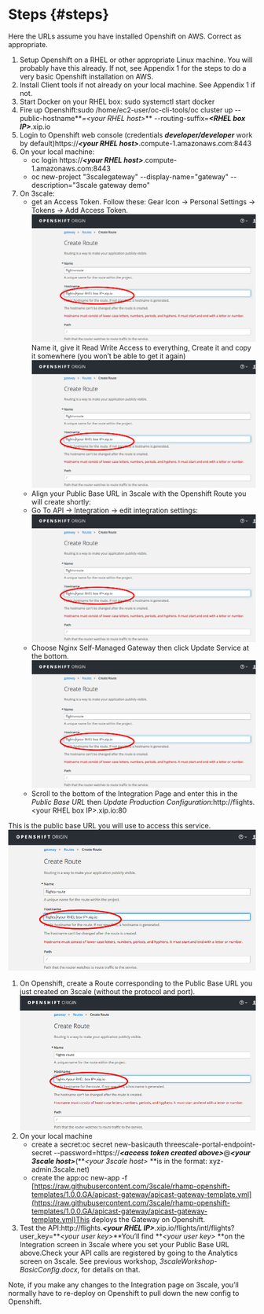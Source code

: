 # Steps {#steps}

Here the URLs assume you have installed Openshift on AWS. Correct as appropriate.

1.  Setup Openshift on a RHEL or other appropriate Linux machine. You will probably have this already. If not, see Appendix 1 for the steps to do a very basic Openshift installation on AWS.
2.  Install Client tools if not already on your local machine. See Appendix 1 if not.
3.  Start Docker on your RHEL box: sudo systemctl start docker
4.  Fire up Openshift:sudo /home/ec2-user/oc-cli-tools/oc cluster up --public-hostname**_=&lt;your RHEL host&gt;_** --routing-suffix=**_&lt;RHEL box IP&gt;_**.xip.io
5.  Login to Openshift web console (credentials **_developer/developer_** work by default)https://**_&lt;your RHEL host&gt;_**.compute-1.amazonaws.com:8443
6.  On your local machine:
    *   oc login https://**_&lt;your RHEL host&gt;_**.compute-1.amazonaws.com:8443
    *   oc new-project &quot;3scalegateway&quot; --display-name=&quot;gateway&quot; --description=&quot;3scale gateway demo&quot;
7.  On 3scale:
    *   get an Access Token. Follow these: Gear Icon -&gt; Personal Settings -&gt; Tokens -&gt; Add Access Token. ![../../../../../Screen%20Shot%202017-02-20%20at%2019.01.49.png](assets/screen20shot202017.png)Name it, give it Read Write Access to everything, Create it and copy it somewhere (you won’t be able to get it again)![../../../../../Screen%20Shot%202017-02-20%20at%2019.05.18.png](assets/screen20shot202017.png)
    *   Align your Public Base URL in 3scale with the Openshift Route you will create shortly:
    *   Go To API -&gt; Integration -&gt; edit integration settings:![../../../../../Screen%20Shot%202017-02-20%20at%2019.19.54.png](assets/screen20shot202017.png)
    *   Choose Nginx Self-Managed Gateway then click Update Service at the bottom.![../../../../../Screen%20Shot%202017-02-20%20at%2019.21.41.png](assets/screen20shot202017.png)
    *   Scroll to the bottom of the Integration Page and enter this in the _Public Base URL_ then _Update Production Configuration_:http://flights.&lt;your RHEL box IP&gt;.xip.io:80

This is the public base URL you will use to access this service.![../../../../../Screen%20Shot%202017-02-20%20at%2019.29.11.png](assets/screen20shot202017.png)

1.  On Openshift, create a Route corresponding to the Public Base URL you just created on 3scale (without the protocol and port).![../../../../../Screen%20Shot%202017-02-20%20at%2019.35.51.png](assets/screen20shot202017.png)
2.  On your local machine
    *   create a secret:oc secret new-basicauth threescale-portal-endpoint-secret --password=https://**_&lt;access token created above&gt;_**@**_&lt;your 3scale host&gt;_**(**_&lt;your 3scale host&gt;_ **is in the format: xyz-admin.3scale.net)
    *   create the app:oc new-app -f [https://raw.githubusercontent.com/3scale/rhamp-openshift-templates/1.0.0.GA/apicast-gateway/apicast-gateway-template.yml](https://raw.githubusercontent.com/3scale/rhamp-openshift-templates/1.0.0.GA/apicast-gateway/apicast-gateway-template.yml)This deploys the Gateway on Openshift.
3.  Test the API:http://flights.**_&lt;your RHEL IP&gt;_**.xip.io/flights/intl/flights?user_key=**_&lt;your user key&gt;_**You’ll find **_&lt;your user key&gt;_ **on the Integration screen in 3scale where you set your Public Base URL above.Check your API calls are registered by going to the Analytics screen on 3scale. See previous workshop, _3scaleWorkshop-BasicConfig.docx_, for details on that.

Note, if you make any changes to the Integration page on 3scale, you’ll normally have to re-deploy on Openshift to pull down the new config to Openshift.